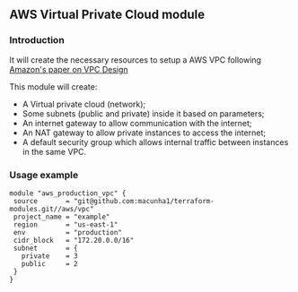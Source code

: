 ## AWS Virtual Private Cloud module

### Introduction

It will create the necessary resources to setup a AWS VPC following [Amazon's paper on VPC Design](https://aws.amazon.com/answers/networking/aws-single-vpc-design/)

This module will create:
 - A Virtual private cloud (network);
 - Some subnets (public and private) inside it based on parameters;
 - An internet gateway to allow communication with the internet;
 - An NAT gateway to allow private instances to access the internet;
 - A default security group which allows internal traffic between instances in the same VPC.

### Usage example

 ```hcl
module "aws_production_vpc" {
  source       = "git@github.com:macunha1/terraform-modules.git//aws/vpc"
  project_name = "example"
  region       = "us-east-1"
  env          = "production"
  cidr_block   = "172.20.0.0/16"
  subnet       = {
    private    = 3
    public     = 2
  }
}
```
